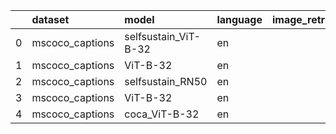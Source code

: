 |    | dataset         | model                | language   |   image_retrieval_recall@5 |   text_retrieval_recall@5 |
|---:|:----------------|:---------------------|:-----------|---------------------------:|--------------------------:|
|  0 | mscoco_captions | selfsustain_ViT-B-32 | en         |                   0.126349 |                    0.1262 |
|  1 | mscoco_captions | ViT-B-32             | en         |                   0.119792 |                    0.1238 |
|  2 | mscoco_captions | selfsustain_RN50     | en         |                   0.322471 |                    0.3906 |
|  3 | mscoco_captions | ViT-B-32             | en         |                   0.60036  |                    0.7646 |
|  4 | mscoco_captions | coca_ViT-B-32        | en         |                   0.619832 |                    0.7814 |